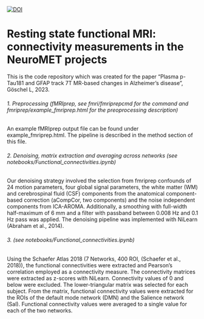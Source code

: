 

[![DOI](https://zenodo.org/badge/204970637.svg)](https://zenodo.org/doi/10.5281/zenodo.10091099)



# Resting state functional MRI: connectivity measurements in the NeuroMET projects
This is the code repository which was created for the paper “Plasma p-Tau181 and GFAP track 7T MR-based changes in Alzheimer’s disease”, Göschel L, 2023.

###### 1. Preprocessing (fMRIprep, see fmri/fmriprepcmd for the command and  fmriprep/example_fmriprep.html for the preoprocessing description)
An example fMRIprep output file can be found under example_fmriprep.html. The pipeline is described in the method section of this file.

###### 2. Denoising, matrix extraction and averaging across networks (see notebooks/Functional_connectivities.ipynb)
Our denoising strategy involved the selection from fmriprep confounds of 24 motion parameters, four global signal parameters, the white matter (WM) and cerebrospinal fluid (CSF) components from the anatomical component-based correction (aCompCor, two components) and the noise independent components from ICA-AROMA. Additionally, a smoothing with full-width half-maximum of 6 mm and a filter with passband between 0.008 Hz and 0.1 Hz pass was applied. The denoising pipeline was implemented with NiLearn (Abraham et al., 2014).

###### 3. (see notebooks/Functional_connectivities.ipynb)
Using the Schaefer Atlas 2018 (7 Networks, 400 ROI, (Schaefer et al., 2018)), the functional connectivities were extracted and Pearson’s correlation employed as a connectivity measure. The connectivity matrices were extracted as z-scores with NiLearn. Connectivity values of 0 and below were excluded. The lower-triangular matrix was selected for each subject. From the matrix, functional connectivity values were extracted for the ROIs of the default mode network (DMN) and the Salience network (Sal). Functional connectivity values were averaged to a single value for each of the two networks.
